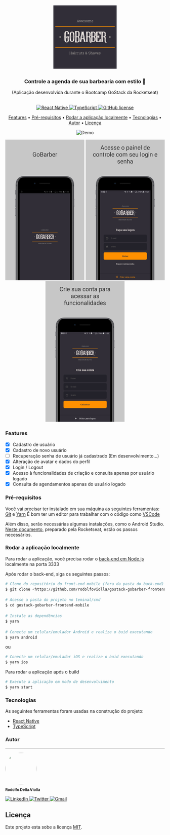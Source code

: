<h1 align="center">
  <img
     alt="logotipo do GoBarber"
     title="GoBarber Logo"
     src="./assets/README-logo.png"
     width=200
     height=200
   />
</h1>
<h3 align="center">
  Controle a agenda de sua barbearia com estilo 🧔
</h3>
<p align="center">(Aplicação desenvolvida durante o Bootcamp GoStack da Rocketseat)</p>
<p align="center">
  <br />
  
  <a href="#">
    <img alt="React Native" src="https://img.shields.io/badge/-ReactNative-61DAFB?style=flat&logo=React&logoColor=white">
  </a>
  
  <a href="#">
    <img alt="TypeScript" src="https://img.shields.io/badge/-TypeScript-007acc?style=flat&logo=TypeScript">
  </a>
  
  <a href="https://github.com/rodolfoviolla/gostack-gobarber-frontend-mobile/blob/master/LICENSE">
    <img alt="GitHub license" src="https://img.shields.io/github/license/rodolfoviolla/gostack-gobarber-frontend-mobile">
  </a>
</p>

<p align="center">
  <a href="#features">Features</a> •
  <a href="#pr%C3%A9-requisitos">Pré-requisitos</a> • 
  <a href="#rodar-a-aplica%C3%A7%C3%A3o-localmente">Rodar a aplicação localmente</a> • 
  <a href="#tecnologias">Tecnologias</a> • 
  <a href="#autor">Autor</a> • 
  <a href="#licen%C3%A7a">Licença</a>
</p>

<p align="center">
  <img width="378" height="672" src="./assets/AppDemoGif.gif" alt="Demo">
</p>

<p align="center">
  <img width="250" height="444" src="./assets/01-Splash.png" alt="Splash">
  <img width="250" height="444" src="./assets/02-Login.png" alt="Login">
  <img width="250" height="444" src="./assets/03-SignUp.png" alt="SignUp">
</p>

### Features

- [X] Cadastro de usuário
 - [X] Cadastro de novo usuário
 - [ ] Recuperação senha de usuário já cadastrado (Em desenvolvimento...)
 - [X] Alteração de avatar e dados do perfil
- [x] Login / Logout
 - [X] Acesso à funcionalidades de criação e consulta apenas por usuário logado
- [X] Consulta de agendamentos apenas do usuário logado

### Pré-requisitos

Você vai precisar ter instalado em sua máquina as seguintes ferramentas:
[Git](https://git-scm.com) e [Yarn](https://classic.yarnpkg.com/pt-BR/)
É bom ter um editor para trabalhar com o código como [VSCode](https://code.visualstudio.com/)

Além disso, serão necessárias algumas instalações, como o Android Studio. [Neste documento](https://react-native.rocketseat.dev/), preparado pela Rocketseat, estão os passos necessários.

### Rodar a aplicação localmente

Para rodar a aplicação, você precisa rodar o [back-end em Node.js](https://github.com/rodolfoviolla/gostack-gobarber-backend) localmente na porta 3333

Após rodar o back-end, siga os seguintes passos:

```bash
# Clone do repositório do front-end mobile (fora da pasta do back-end)
$ git clone <https://github.com/rodolfoviolla/gostack-gobarber-frontend-mobile>

# Acesse a pasta do projeto no teminal/cmd
$ cd gostack-gobarber-frontend-mobile

# Instale as dependências
$ yarn

# Conecte um celular/emulador Android e realize o buid executando
$ yarn android
```
ou
```bash
# Conecte um celular/emulador iOS e realize o buid executando
$ yarn ios
```
Para rodar a aplicação após o build
```bash
# Execute a aplicação em modo de desenvolvimento
$ yarn start
```

### Tecnologias

As seguintes ferramentas foram usadas na construção do projeto:

- [React Native](https://reactnative.dev/)
- [TypeScript](https://www.typescriptlang.org/)

### Autor
---

<p>
  <a href="#">
    <img src="https://avatars1.githubusercontent.com/u/64096832?s=460&u=b785643ea39e67bb0f05c9f4d43e478b7029c807&v=4" height="100px" width="100px" style="border-radius:50px" alt=""/>
    <br />
    <sub><b>Rodolfo Della Violla</b></sub>
  </a>

  <p>
    <a href="https://www.linkedin.com/in/rodolfoviolla/">
      <img alt="LinkedIn" src="https://img.shields.io/badge/-LinkedIn-%237159c1?style=flat&logo=linkedin">
    </a>
    <a href="https://twitter.com/RodolfoViolla">
      <img alt="Twitter" src="https://img.shields.io/badge/-Twitter-%237159c1?style=flat&logo=twitter">
    </a>
    <a href="mailto:rodolfo.violla@gmail.com">
      <img alt="Gmail" src="https://img.shields.io/badge/-Email-%237159c1?style=flat&logo=gmail">
    </a>
  </p>
</p>

## Licença

Este projeto esta sobe a licença [MIT](./LICENSE.md).
